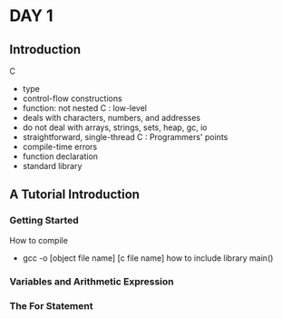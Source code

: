 # DAY 1
## Introduction
C
- type
- control-flow constructions
- function: not nested
C : low-level
- deals with characters, numbers, and addresses
- do not deal with arrays, strings, sets, heap, gc, io
- straightforward, single-thread
C : Programmers' points
- compile-time errors
- function declaration
- standard library
## A Tutorial Introduction
### Getting Started
How to compile
- gcc -o [object file name] [c file name]
how to include library
main()
### Variables and Arithmetic Expression
### The For Statement